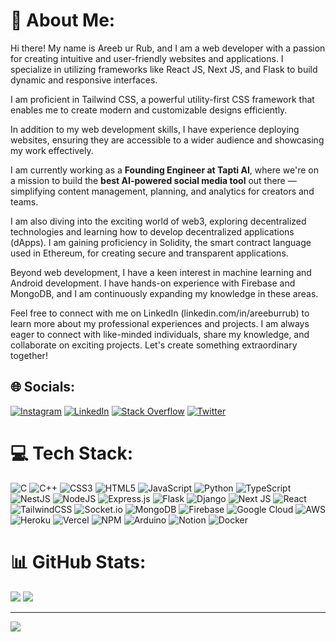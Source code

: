# 💫 About Me:
Hi there! My name is Areeb ur Rub, and I am a web developer with a passion for creating intuitive and user-friendly websites and applications. I specialize in utilizing frameworks like React JS, Next JS, and Flask to build dynamic and responsive interfaces.

I am proficient in Tailwind CSS, a powerful utility-first CSS framework that enables me to create modern and customizable designs efficiently.

In addition to my web development skills, I have experience deploying websites, ensuring they are accessible to a wider audience and showcasing my work effectively.

I am currently working as a **Founding Engineer at Tapti AI**, where we're on a mission to build the **best AI-powered social media tool** out there — simplifying content management, planning, and analytics for creators and teams.

I am also diving into the exciting world of web3, exploring decentralized technologies and learning how to develop decentralized applications (dApps). I am gaining proficiency in Solidity, the smart contract language used in Ethereum, for creating secure and transparent applications.

Beyond web development, I have a keen interest in machine learning and Android development. I have hands-on experience with Firebase and MongoDB, and I am continuously expanding my knowledge in these areas.

Feel free to connect with me on LinkedIn (linkedin.com/in/areeburrub) to learn more about my professional experiences and projects. I am always eager to connect with like-minded individuals, share my knowledge, and collaborate on exciting projects. Let's create something extraordinary together!

## 🌐 Socials:
[![Instagram](https://img.shields.io/badge/Instagram-%23E4405F.svg?logo=Instagram&logoColor=white)](https://instagram.com/areeb.ur_rub) [![LinkedIn](https://img.shields.io/badge/LinkedIn-%230077B5.svg?logo=linkedin&logoColor=white)](https://linkedin.com/in/areeburrub/) [![Stack Overflow](https://img.shields.io/badge/-Stackoverflow-FE7A16?logo=stack-overflow&logoColor=white)](https://stackoverflow.com/users/13819826/areeb) [![Twitter](https://img.shields.io/badge/Twitter-%231DA1F2.svg?logo=Twitter&logoColor=white)](https://twitter.com/areeburrub)

# 💻 Tech Stack:
![C](https://img.shields.io/badge/c-%2300599C.svg?style=for-the-badge&logo=c&logoColor=white)  ![C++](https://img.shields.io/badge/c++-%2300599C.svg?style=for-the-badge&logo=c%2B%2B&logoColor=white)  ![CSS3](https://img.shields.io/badge/css3-%231572B6.svg?style=for-the-badge&logo=css3&logoColor=white)  ![HTML5](https://img.shields.io/badge/html5-%23E34F26.svg?style=for-the-badge&logo=html5&logoColor=white)  ![JavaScript](https://img.shields.io/badge/javascript-%23323330.svg?style=for-the-badge&logo=javascript&logoColor=%23F7DF1E)  ![Python](https://img.shields.io/badge/python-3670A0?style=for-the-badge&logo=python&logoColor=ffdd54)  ![TypeScript](https://img.shields.io/badge/typescript-%23007ACC.svg?style=for-the-badge&logo=typescript&logoColor=white)  ![NestJS](https://img.shields.io/badge/nestjs-%23E0234E.svg?style=for-the-badge&logo=nestjs&logoColor=white)  ![NodeJS](https://img.shields.io/badge/node.js-6DA55F?style=for-the-badge&logo=node.js&logoColor=white)  ![Express.js](https://img.shields.io/badge/express.js-%23404d59.svg?style=for-the-badge&logo=express&logoColor=%2361DAFB)  ![Flask](https://img.shields.io/badge/flask-%23000.svg?style=for-the-badge&logo=flask&logoColor=white)  ![Django](https://img.shields.io/badge/django-%23092E20.svg?style=for-the-badge&logo=django&logoColor=white)  ![Next JS](https://img.shields.io/badge/Next-black?style=for-the-badge&logo=next.js&logoColor=white)  ![React](https://img.shields.io/badge/react-%2320232a.svg?style=for-the-badge&logo=react&logoColor=%2361DAFB)  ![TailwindCSS](https://img.shields.io/badge/tailwindcss-%2338B2AC.svg?style=for-the-badge&logo=tailwind-css&logoColor=white)  ![Socket.io](https://img.shields.io/badge/Socket.io-black?style=for-the-badge&logo=socket.io&badgeColor=010101)  ![MongoDB](https://img.shields.io/badge/MongoDB-%234ea94b.svg?style=for-the-badge&logo=mongodb&logoColor=white)  ![Firebase](https://img.shields.io/badge/firebase-%23039BE5.svg?style=for-the-badge&logo=firebase)  ![Google Cloud](https://img.shields.io/badge/Google%20Cloud-%234285F4.svg?style=for-the-badge&logo=google-cloud&logoColor=white) ![AWS](https://img.shields.io/badge/AWS-%23FF9900.svg?style=for-the-badge&logo=amazon-aws&logoColor=white)  ![Heroku](https://img.shields.io/badge/heroku-%23430098.svg?style=for-the-badge&logo=heroku&logoColor=white)  ![Vercel](https://img.shields.io/badge/vercel-%23000000.svg?style=for-the-badge&logo=vercel&logoColor=white)  ![NPM](https://img.shields.io/badge/NPM-%23000000.svg?style=for-the-badge&logo=npm&logoColor=white)  ![Arduino](https://img.shields.io/badge/-Arduino-00979D?style=for-the-badge&logo=Arduino&logoColor=white)  ![Notion](https://img.shields.io/badge/Notion-%23000000.svg?style=for-the-badge&logo=notion&logoColor=white)  ![Docker](https://img.shields.io/badge/docker-%230db7ed.svg?style=for-the-badge&logo=docker&logoColor=white)

# 📊 GitHub Stats:
![](https://github-readme-streak-stats.herokuapp.com/?user=areeburrub&theme=dark&hide_border=false) 
![](https://github-readme-stats.vercel.app/api/top-langs/?username=areeburrub&theme=dark&hide_border=false&include_all_commits=true&count_private=true&layout=compact)

---
[![](https://visitcount.itsvg.in/api?id=areeburrub&icon=0&color=0)](https://visitcount.itsvg.in)
